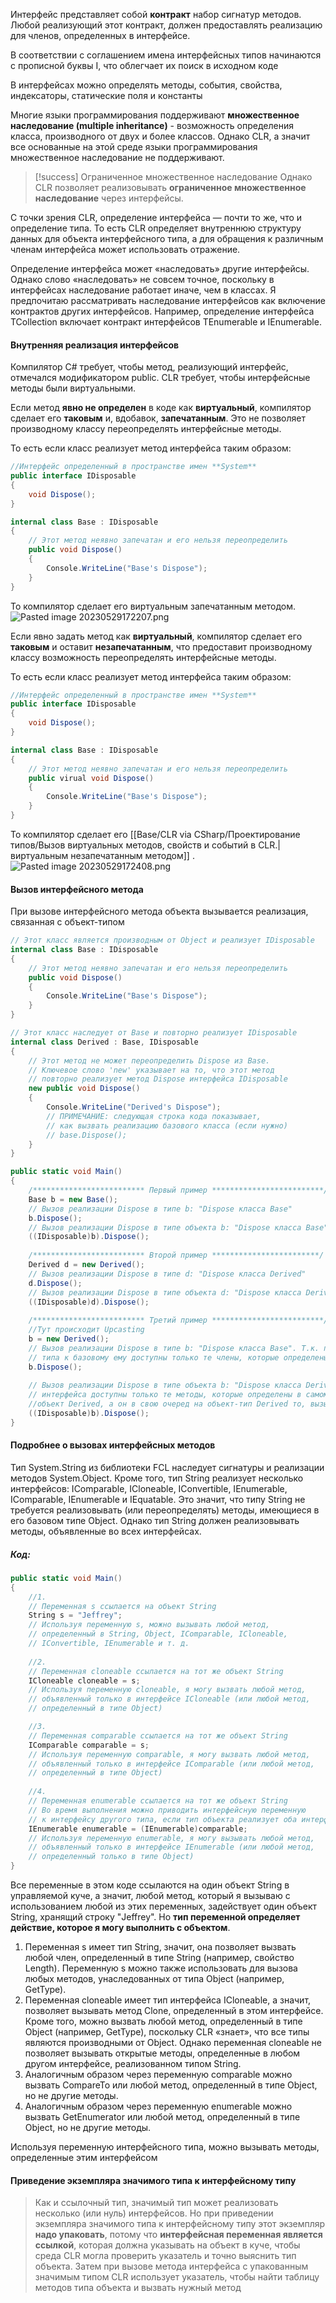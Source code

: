 Интерфейс представляет собой **контракт** набор сигнатур методов.  Любой реализующий этот контракт, должен предоставлять реализацию для членов, определенных в интерфейсе.

В соответствии с соглашением имена интерфейсных типов начинаются с прописной буквы I, что облегчает их поиск в исходном коде

В интерфейсах можно определять методы, события, свойства, индексаторы, статические поля и константы

Многие языки программирования поддерживают **множественное наследование (multiple inheritance)** - возможность определения класса, производного от двух и более классов. Однако CLR, а значит все основанные на этой среде языки программирования множественное наследование не поддерживают.


> [!success] Ограниченное множественное наследование
> Однако CLR позволяет реализовывать **ограниченное множественное наследование** через интерфейсы. 

С точки зрения CLR, определение интерфейса — почти то же, что и определение типа. То есть CLR определяет внутреннюю структуру данных для объекта интерфейсного типа, а для обращения к различным членам интерфейса может использовать отражение.

Определение интерфейса может «наследовать» другие интерфейсы. Однако слово «наследовать» не совсем точное, поскольку в интерфейсах наследование работает иначе, чем в классах. Я предпочитаю рассматривать наследование интерфейсов как включение контрактов других интерфейсов. Например, определение интерфейса TCollection включает контракт интерфейсов TEnumerable и IEnumerable.


#### Внутренняя реализация интерфейсов
Компилятор C# требует, чтобы метод, реализующий интерфейс, отмечался модификатором public. CLR требует, чтобы интерфейсные методы были виртуальными.

Если метод **явно не определен** в коде как **виртуальный**, компилятор сделает его **таковым** и, вдобавок, **запечатанным**. Это не позволяет производному классу переопределять интерфейсные методы. 

То есть если класс реализует метод интерфейса таким образом:

```csharp
//Интерфейс определенный в пространстве имен **System**
public interface IDisposable
{
	void Dispose();
}

internal class Base : IDisposable
{
	// Этот метод неявно запечатан и его нельзя переопределить
	public void Dispose()
	{
		Console.WriteLine("Base's Dispose");
	}
}
```
То компилятор сделает его виртуальным запечатанным методом.
![Pasted image 20230529172207.png](/img/user/Files/Image/Pasted%20image%2020230529172207.png)

Если явно задать метод как **виртуальный**, компилятор сделает его **таковым** и оставит **незапечатанным**, что предоставит производному классу возможность переопределять интерфейсные методы.

То есть если класс реализует метод интерфейса таким образом:

```csharp
//Интерфейс определенный в пространстве имен **System**
public interface IDisposable
{
	void Dispose();
}

internal class Base : IDisposable
{
	// Этот метод неявно запечатан и его нельзя переопределить
	public virual void Dispose()
	{
		Console.WriteLine("Base's Dispose");
	}
}
```
То компилятор сделает его [[Base/CLR via CSharp/Проектирование типов/Вызов виртуальных методов, свойств и событий в CLR.\|виртуальным незапечатанным методом]] .
![Pasted image 20230529172408.png](/img/user/Files/Image/Pasted%20image%2020230529172408.png)


#### Вызов интерфейсного метода
При вызове интерфейсного метода объекта вызывается реализация, связанная с объект-типом 

```csharp
// Этот класс является производным от Object и реализует IDisposable
internal class Base : IDisposable
{
	// Этот метод неявно запечатан и его нельзя переопределить
	public void Dispose()
	{
		Console.WriteLine("Base's Dispose");
	}
}

// Этот класс наследует от Base и повторно реализует IDisposable
internal class Derived : Base, IDisposable
{
	// Этот метод не может переопределить Dispose из Base.
	// Ключевое слово 'new' указывает на то, что этот метод
	// повторно реализует метод Dispose интерфейса IDisposable
	new public void Dispose()
	{
		Console.WriteLine("Derived's Dispose");
		// ПРИМЕЧАНИЕ: следующая строка кода показывает,
		// как вызвать реализацию базового класса (если нужно)
		// base.Dispose();
	}
}

public static void Main()
{
	/************************* Первый пример *************************/
	Base b = new Base();
	// Вызов реализации Dispose в типе b: "Dispose класса Base"
	b.Dispose();
	// Вызов реализации Dispose в типе объекта b: "Dispose класса Base"
	((IDisposable)b).Dispose();
	
	/************************* Второй пример ************************/
	Derived d = new Derived();
	// Вызов реализации Dispose в типе d: "Dispose класса Derived"
	d.Dispose();
	// Вызов реализации Dispose в типе объекта d: "Dispose класса Derived"
	((IDisposable)d).Dispose();
	
	/************************* Третий пример *************************/
	//Тут происходит Upcasting
	b = new Derived();
	// Вызов реализации Dispose в типе b: "Dispose класса Base". Т.к. при приведении ссылки производного 
	// типа к базовому ему доступны только те члены, которые определены в базовом класс
	b.Dispose();
	
	// Вызов реализации Dispose в типе объекта b: "Dispose класса Derived". Т.к. при Upcasting к типу 
	// интерфейса доступны только те методы, которые определены в самом интерфейсе, а т.к. b указывает на 
	//объект Derived, а он в свою очеред на объект-тип Derived то, вызывается реализация метода из Derived
	((IDisposable)b).Dispose();
}
```

#### Подробнее о вызовах интерфейсных методов

Тип System.String из библиотеки FCL наследует сигнатуры и реализации методов System.Object. Кроме того, тип String реализует несколько интерфейсов: IComparable, ICloneable, IConvertible, IEnumerable, IComparable, IEnumerable и IEquatable. Это значит, что типу String не требуется реализовывать (или переопределять) методы, имеющиеся в его базовом типе Object. Однако тип String должен реализовывать методы, объявленные во всех интерфейсах.

##### Код:
```csharp
public static void Main()
{
	//1.
	// Переменная s ссылается на объект String
	String s = "Jeffrey";
	// Используя переменную s, можно вызывать любой метод,
	// определенный в String, Object, IComparable, ICloneable,
	// IConvertible, IEnumerable и т. д.
	
	//2.
	// Переменная cloneable ссылается на тот же объект String
	ICloneable cloneable = s;
	// Используя переменную cloneable, я могу вызвать любой метод,
	// объявленный только в интерфейсе ICloneable (или любой метод,
	// определенный в типе Object)

	//3.
	// Переменная comparable ссылается на тот же объект String
	IComparable comparable = s;
	// Используя переменную comparable, я могу вызвать любой метод,
	// объявленный только в интерфейсе IComparable (или любой метод,
	// определенный в типе Object)
	
	//4.
	// Переменная enumerable ссылается на тот же объект String
	// Во время выполнения можно приводить интерфейсную переменную
	// к интерфейсу другого типа, если тип объекта реализует оба интерфейса
	IEnumerable enumerable = (IEnumerable)comparable;
	// Используя переменную enumerable, я могу вызывать любой метод,
	// объявленный только в интерфейсе IEnumerable (или любой метод,
	// определенный только в типе Object)
}
```

Все переменные в этом коде ссылаются на один объект String в управляемой куче, а значит, любой метод, который я вызываю с использованием любой из этих переменных, задействует один объект String, хранящий строку "Jeffrey". Но **тип переменной определяет действие, которое я могу выполнить с объектом**. 

1. Переменная s имеет тип String, значит, она позволяет вызвать любой член, определенный в типе String (например, свойство Length). Переменную s можно также использовать для вызова любых методов, унаследованных от типа Object (например, GetType). 
2. Переменная cloneable имеет тип интерфейса ICloneable, а значит, позволяет вызывать метод Clone, определенный в этом интерфейсе. Кроме того, можно вызвать любой метод, определенный в типе Object (например, GetType), поскольку CLR «знает», что все типы являются производными от Object. Однако переменная cloneable не позволяет вызывать открытые методы, определенные в любом другом интерфейсе, реализованном типом String. 
3. Аналогичным образом через переменную comparable можно вызвать CompareTo или любой метод, определенный в типе Object, но не другие методы.
4. Аналогичным образом через переменную enumerable можно вызвать GetEnumerator или любой метод, определенный в типе Object, но не другие методы.

Используя переменную интерфейсного типа, можно вызывать методы, определенные этим интерфейсом

#### Приведение экземпляра значимого типа к интерфейсному типу
> Как и ссылочный тип, значимый тип может реализовать несколько (или нуль) интерфейсов. Но при приведении экземпляра значимого типа к интерфейсному типу этот экземпляр **надо упаковать**, потому что **интерфейсная переменная является ссылкой**, которая должна указывать на объект в куче, чтобы среда CLR могла проверить указатель и точно выяснить тип объекта. Затем при вызове метода интерфейса с упакованным значимым типом CLR использует указатель, чтобы найти таблицу методов типа объекта и вызвать нужный метод




